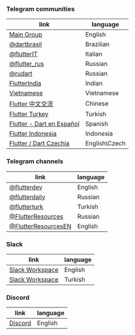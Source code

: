 ### Telegram communities
| link                                      | language   |
|-------------------------------------------|------------|
| [Main Group](https://t.me/dartlang_group) | English    |
| [@dartbrasil](https://t.me/dartbrasil)    | Brazilian  |
| [@flutterIT](https://t.me/flutterIT)      | Italian    |
| [@flutter_rus](https://t.me/flutter_rus)  | Russian    |
| [@rudart](https://t.me/rudart)            | Russian    |
| [FlutterIndia](https://t.me/flutterIndia) | Indian     |
| [Vietnamese](https://t.me/fluttervietnam) | Vietnamese |
| [Flutter 中文交流](https://t.me/FlutterC)  | Chinese    |
| [Flutter Turkey](https://t.me/Fluttertr)  | Turkish    |
| [Flutter - Dart en Español](https://t.me/flutter_dart_spanish)  | Spanish   |
| [Flutter Indonesia](https://t.me/flutter_id)  | Indonesia  |
| [Flutter / Dart Czechia](https://t.me/flutter_cz)  | English\Czech  |

### Telegram channels
| link                                       | language |
|--------------------------------------------|----------|
| [@flutterdev](https://t.me/flutterdev)     | English  |
| [@flutterdaily](https://t.me/flutterdaily) | Russian  |
| [@flutterturk](https://t.me/flutterturk)   | Turkish  |
| [@FlutterResources](https://t.me/flutter_resources) | Russian |
| [@FlutterResourcesEN](https://t.me/flutter_resources_en) | English |

### Slack
| link                                                            | language |
|-----------------------------------------------------------------|----------|
| [Slack Workspace](https://dev-flutter-autoinvite.herokuapp.com) | English  |
| [Slack Workspace](https://bit.ly/flutterturkiye)                | Turkish  |

### Discord
| link                                  | language |
|---------------------------------------|----------|
| [Discord](https://discord.gg/uJn4gJ8) | English  |

